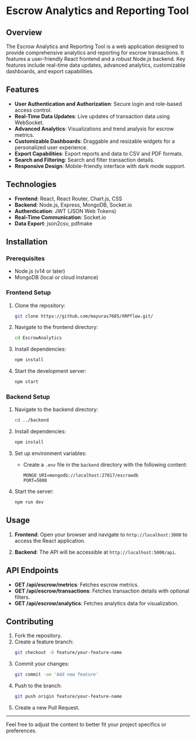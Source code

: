 # Escrow Analytics and Reporting Tool

## Overview

The Escrow Analytics and Reporting Tool is a web application designed to provide comprehensive analytics and reporting for escrow transactions. It features a user-friendly React frontend and a robust Node.js backend. Key features include real-time data updates, advanced analytics, customizable dashboards, and export capabilities.

## Features

- **User Authentication and Authorization**: Secure login and role-based access control.
- **Real-Time Data Updates**: Live updates of transaction data using WebSocket.
- **Advanced Analytics**: Visualizations and trend analysis for escrow metrics.
- **Customizable Dashboards**: Draggable and resizable widgets for a personalized user experience.
- **Export Capabilities**: Export reports and data to CSV and PDF formats.
- **Search and Filtering**: Search and filter transaction details.
- **Responsive Design**: Mobile-friendly interface with dark mode support.

## Technologies

- **Frontend**: React, React Router, Chart.js, CSS
- **Backend**: Node.js, Express, MongoDB, Socket.io
- **Authentication**: JWT (JSON Web Tokens)
- **Real-Time Communication**: Socket.io
- **Data Export**: json2csv, pdfmake

## Installation

### Prerequisites

- Node.js (v14 or later)
- MongoDB (local or cloud instance)

### Frontend Setup

1. Clone the repository:

   ```bash
   git clone https://github.com/mayuras7685/XRPflow.git/
   ```

2. Navigate to the frontend directory:

   ```bash
   cd EscrowAnalytics
   ```

3. Install dependencies:

   ```bash
   npm install
   ```

4. Start the development server:
   ```bash
   npm start
   ```

### Backend Setup

1. Navigate to the backend directory:

   ```bash
   cd ../backend
   ```

2. Install dependencies:

   ```bash
   npm install
   ```

3. Set up environment variables:

   - Create a `.env` file in the `backend` directory with the following content:
     ```
     MONGO_URI=mongodb://localhost:27017/escrowdb
     PORT=5000
     ```

4. Start the server:
   ```bash
   npm run dev
   ```

## Usage

1. **Frontend**: Open your browser and navigate to `http://localhost:3000` to access the React application.

2. **Backend**: The API will be accessible at `http://localhost:5000/api`.

## API Endpoints

- **GET /api/escrow/metrics**: Fetches escrow metrics.
- **GET /api/escrow/transactions**: Fetches transaction details with optional filters.
- **GET /api/escrow/analytics**: Fetches analytics data for visualization.

## Contributing

1. Fork the repository.
2. Create a feature branch:
   ```bash
   git checkout -b feature/your-feature-name
   ```
3. Commit your changes:
   ```bash
   git commit -am 'Add new feature'
   ```
4. Push to the branch:
   ```bash
   git push origin feature/your-feature-name
   ```
5. Create a new Pull Request.

---

Feel free to adjust the content to better fit your project specifics or preferences.
